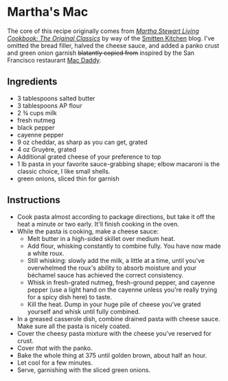 # Martha's Mac
The core of this recipe originally comes from *[Martha Stewart Living Cookbook: The Original Classics](https://smile.amazon.com/gp/product/0307393828)* by way of the [Smitten Kitchen](https://smittenkitchen.com/2008/05/marthas-macaroni-and-cheese/) blog. I've omitted the bread filler, halved the cheese sauce, and added a panko crust and green onion garnish ~~blatantly copied from~~ inspired by the San Francisco restaurant [Mac Daddy](https://macdaddysf.com).

## Ingredients
- 3 tablespoons salted butter
- 3 tablespoons AP flour
- 2 ¾ cups milk
- fresh nutmeg
- black pepper
- cayenne pepper
- 9 oz cheddar, as sharp as you can get, grated
- 4 oz Gruyère, grated
- Additional grated cheese of your preference to top
- 1 lb pasta in your favorite sauce-grabbing shape; elbow macaroni is the classic choice, I like small shells.
- green onions, sliced thin for garnish

## Instructions
- Cook pasta almost according to package directions, but take it off the heat a minute or two early. It'll finish cooking in the oven.
- While the pasta is cooking, make a cheese sauce:
  - Melt butter in a high-sided skillet over medium heat.
  - Add flour, whisking constantly to combine fully. You have now made a white roux.
  - Still whisking: slowly add the milk, a little at a time, until you've overwhelmed the roux's ability to absorb moisture and your béchamel sauce has achieved the correct consistency.
  - Whisk in fresh-grated nutmeg, fresh-ground pepper, and cayenne pepper (use a light hand on the cayenne unless you're really trying for a spicy dish here) to taste.
  - Kill the heat. Dump in your huge pile of cheese you've grated yourself and whisk until fully combined.
- In a greased casserole dish, combine drained pasta with cheese sauce. Make sure all the pasta is nicely coated.
- Cover the cheesy pasta mixture with the cheese you've reserved for crust.
- Cover _that_ with the panko.
- Bake the whole thing at 375 until golden brown, about half an hour.
- Let cool for a few minutes.
- Serve, garnishing with the sliced green onions.
